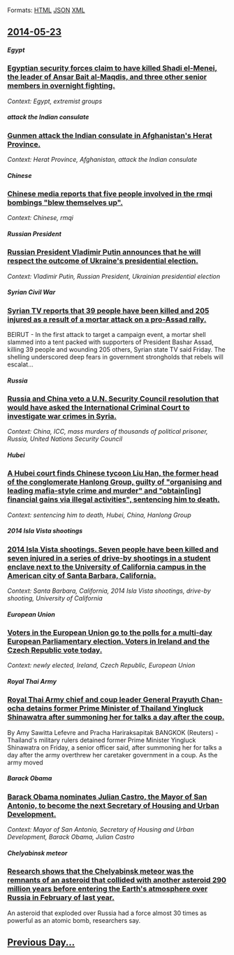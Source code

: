 
Formats: [HTML](2014/05/23/index.html)  [JSON](2014/05/23/index.json)  [XML](2014/05/23/index.xml)  

## [2014-05-23](/news/2014/05/23/index.md)

##### Egypt
### [Egyptian security forces claim to have killed Shadi el-Menei, the leader of Ansar Bait al-Maqdis, and three other senior members in overnight fighting. ](/news/2014/05/23/egyptian-security-forces-claim-to-have-killed-shadi-el-menei-the-leader-of-ansar-bait-al-maqdis-and-three-other-senior-members-in-overnigh.md)
_Context: Egypt, extremist groups_

##### attack the Indian consulate
### [Gunmen attack the Indian consulate in Afghanistan's Herat Province. ](/news/2014/05/23/gunmen-attack-the-indian-consulate-in-afghanistan-s-herat-province.md)
_Context: Herat Province, Afghanistan, attack the Indian consulate_

##### Chinese
### [Chinese media reports that five people involved in the rmqi bombings "blew themselves up". ](/news/2014/05/23/chinese-media-reports-that-five-people-involved-in-the-urumqi-bombings-blew-themselves-up.md)
_Context: Chinese, rmqi_

##### Russian President
### [Russian President Vladimir Putin announces that he will respect the outcome of Ukraine's presidential election. ](/news/2014/05/23/russian-president-vladimir-putin-announces-that-he-will-respect-the-outcome-of-ukraine-s-presidential-election.md)
_Context: Vladimir Putin, Russian President, Ukrainian presidential election_

##### Syrian Civil War
### [Syrian TV reports that 39 people have been killed and 205 injured as a result of a mortar attack on a pro-Assad rally. ](/news/2014/05/23/syrian-tv-reports-that-39-people-have-been-killed-and-205-injured-as-a-result-of-a-mortar-attack-on-a-pro-assad-rally.md)
BEIRUT - In the first attack to target a campaign event, a mortar shell slammed into a tent packed with supporters of President Bashar Assad, killing 39 people and wounding 205 others, Syrian state TV said Friday. The shelling underscored deep fears in government strongholds that rebels will escalat...

##### Russia
### [Russia and China veto a U.N. Security Council resolution that would have asked the International Criminal Court to investigate war crimes in Syria. ](/news/2014/05/23/russia-and-china-veto-a-u-n-security-council-resolution-that-would-have-asked-the-international-criminal-court-to-investigate-war-crimes-in.md)
_Context: China, ICC, mass murders of thousands of political prisoner, Russia, United Nations Security Council_

##### Hubei
### [A Hubei court finds Chinese tycoon Liu Han, the former head of the conglomerate Hanlong Group, guilty of "organising and leading mafia-style crime and murder" and "obtain[ing] financial gains via illegal activities", sentencing him to death. ](/news/2014/05/23/a-hubei-court-finds-chinese-tycoon-liu-han-the-former-head-of-the-conglomerate-hanlong-group-guilty-of-organising-and-leading-mafia-style.md)
_Context: sentencing him to death, Hubei, China, Hanlong Group_

##### 2014 Isla Vista shootings
### [2014 Isla Vista shootings. Seven people have been killed and seven injured in a series of drive-by shootings in a student enclave next to the University of California campus in the American city of Santa Barbara, California. ](/news/2014/05/23/2014-isla-vista-shootings-seven-people-have-been-killed-and-seven-injured-in-a-series-of-drive-by-shootings-in-a-student-enclave-next-to-th.md)
_Context: Santa Barbara, California, 2014 Isla Vista shootings, drive-by shooting, University of California_

##### European Union
### [Voters in the European Union go to the polls for a multi-day European Parliamentary election. Voters in Ireland and the Czech Republic vote today. ](/news/2014/05/23/voters-in-the-european-union-go-to-the-polls-for-a-multi-day-european-parliamentary-election-voters-in-ireland-and-the-czech-republic-vote.md)
_Context: newly elected, Ireland, Czech Republic, European Union_

##### Royal Thai Army
### [Royal Thai Army chief and coup leader General Prayuth Chan-ocha detains former Prime Minister of Thailand Yingluck Shinawatra after summoning her for talks a day after the coup. ](/news/2014/05/23/royal-thai-army-chief-and-coup-leader-general-prayuth-chan-ocha-detains-former-prime-minister-of-thailand-yingluck-shinawatra-after-summonin.md)
By Amy Sawitta Lefevre and Pracha Hariraksapitak BANGKOK (Reuters) - Thailand&#x27;s military rulers detained former Prime Minister Yingluck Shinawatra on Friday, a senior officer said, after summoning her for talks a day after the army overthrew her caretaker government in a coup. As the army moved

##### Barack Obama
### [Barack Obama nominates Julian Castro, the Mayor of San Antonio, to become the next Secretary of Housing and Urban Development. ](/news/2014/05/23/barack-obama-nominates-julian-castro-the-mayor-of-san-antonio-to-become-the-next-secretary-of-housing-and-urban-development.md)
_Context: Mayor of San Antonio, Secretary of Housing and Urban Development, Barack Obama, Julian Castro_

##### Chelyabinsk meteor
### [Research shows that the Chelyabinsk meteor was the remnants of an asteroid that collided with another asteroid 290 million years before entering the Earth's atmosphere over Russia in February of last year. ](/news/2014/05/23/research-shows-that-the-chelyabinsk-meteor-was-the-remnants-of-an-asteroid-that-collided-with-another-asteroid-290-million-years-before-ente.md)
An asteroid that exploded over Russia had a force almost 30 times as powerful as an atomic bomb, researchers say.

## [Previous Day...](/news/2014/05/22/index.md)

